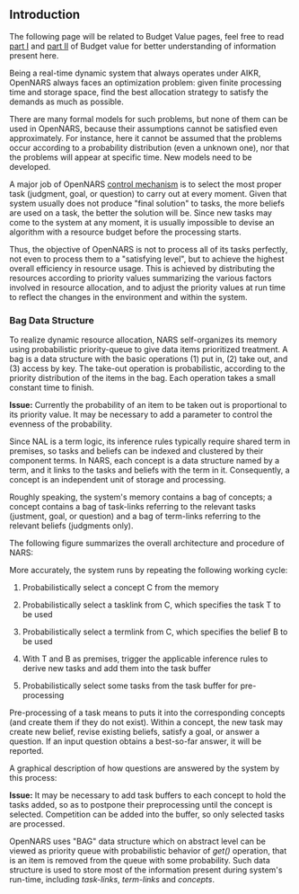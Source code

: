 ## Introduction

The following page will be related to Budget Value pages, feel free to read [part I](https://github.com/opennars/opennars/wiki/Budget-Value) and [part II](https://github.com/opennars/opennars/wiki/Budget-Update) of Budget value for better understanding of information present here.

Being a real-time dynamic system that always operates under AIKR, OpenNARS always faces an optimization problem: given finite processing time and storage space, find the best allocation strategy to satisfy the demands as much as possible.

There are many formal models for such problems, but none of them can be used in OpenNARS, because their assumptions cannot be satisfied even approximately. For instance, here it cannot be assumed that the problems occur according to a probability distribution (even a unknown one), nor that the problems will appear at specific time. New models need to be developed.

A major job of OpenNARS [control mechanism](https://github.com/opennars/opennars/wiki/Working-Cycle) is to select the most proper task (judgment, goal, or question) to carry out at every moment. Given that system usually does not produce "final solution" to tasks, the more beliefs are used on a task, the better the solution will be. Since new tasks may come to the system at any moment, it is usually impossible to devise an algorithm with a resource budget before the processing starts. 

Thus, the objective of OpenNARS is not to process all of its tasks perfectly, not even to process them to a "satisfying level", but to achieve the highest overall efficiency in resource usage. This is achieved by distributing the resources according to priority values summarizing the various factors involved in resource allocation, and to adjust the priority values at run time to reflect the changes in the environment and within the system.

### Bag Data Structure

To realize dynamic resource allocation, NARS self-organizes its memory using probabilistic priority-queue to give data items prioritized treatment. A bag is a data structure with the basic operations (1) put in, (2) take out, and (3) access by key. The take-out operation is probabilistic, according to the priority distribution of the items in the bag. Each operation takes a small constant time to finish.

**Issue:** Currently the probability of an item to be taken out is proportional to its priority value. It may be necessary to add a parameter to control the evenness of the probability.

Since NAL is a term logic, its inference rules typically require shared term in premises, so tasks and beliefs can be indexed and clustered by their component terms. In NARS, each concept is a data structure named by a term, and it links to the tasks and beliefs with the term in it. Consequently, a concept is an independent unit of storage and processing.

Roughly speaking, the system's memory contains a bag of concepts; a concept contains a bag of task-links referring to the relevant tasks (justment, goal, or question) and a bag of term-links referring to the relevant beliefs (judgments only).

The following figure summarizes the overall architecture and procedure of NARS:

More accurately, the system runs by repeating the following working cycle:

1. Probabilistically select a concept C from the memory

2. Probabilistically select a tasklink from C, which specifies the task T to be used

3. Probabilistically select a termlink from C, which specifies the belief B to be used

4. With T and B as premises, trigger the applicable inference rules to derive new tasks and add them into the task buffer

5. Probabilistically select some tasks from the task buffer for pre-processing

Pre-processing of a task means to puts it into the corresponding concepts (and create them if they do not exist). Within a concept, the new task may create new belief, revise existing beliefs, satisfy a goal, or answer a question. If an input question obtains a best-so-far answer, it will be reported.

A graphical description of how questions are answered by the system by this process:

**Issue:** It may be necessary to add task buffers to each concept to hold the tasks added, so as to postpone their preprocessing until the concept is selected. Competition can be added into the buffer, so only selected tasks are processed.





OpenNARS uses "BAG" data structure which on abstract level can be viewed as priority queue with probabilistic behavior of _get()_ operation, that is an item is removed from the queue with some probability. Such  data structure is used to store most of the information present during system's run-time, including _task-links_, _term-links_ and _concepts_.



